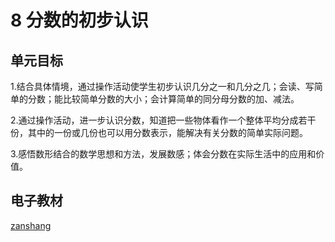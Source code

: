 # 8 分数的初步认识

## 单元目标

1.结合具体情境，通过操作活动使学生初步认识几分之一和几分之几；会读、写简单的分数；能比较简单分数的大小；会计算简单的同分母分数的加、减法。

2.通过操作活动，进一步认识分数，知道把一些物体看作一个整体平均分成若干份，其中的一份或几份也可以用分数表示，能解决有关分数的简单实际问题。

3.感悟数形结合的数学思想和方法，发展数感；体会分数在实际生活中的应用和价值。

## 电子教材

<Ebook grade="xxsx3a" :pages="89" :paged="103" ></Ebook>

[zanshang](../res/zanshang.md ':include')